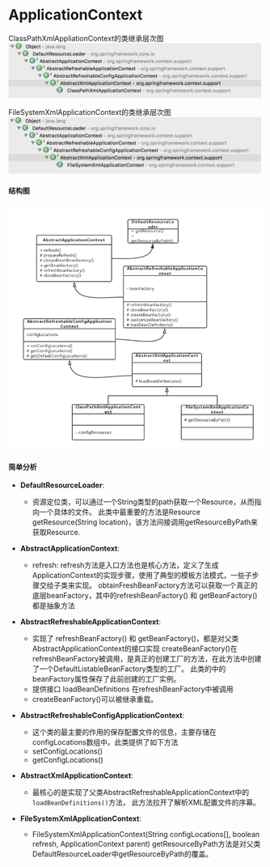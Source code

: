 # ApplicationContext


ClassPathXmlAppliationContext的类继承层次图  
<img src="https://github.com/jaiminpan/misc-image/blob/master/memo/ClassPathXmlAppliationContext.png" width="500">

FileSystemXmlApplicationContext的类继承层次图  
<img src="https://github.com/jaiminpan/misc-image/blob/master/memo/FileSystemXmlAppliationContext.png" width="500">


#### 结构图
<img src="https://github.com/jaiminpan/misc-image/blob/master/memo/Class%20Diagram.png" width="600">

#### 简单分析
* __DefaultResourceLoader__: 
  * 资源定位类，可以通过一个String类型的path获取一个Resource，从而指向一个具体的文件。
此类中最重要的方法是Resource getResource(String location)，该方法间接调用getResourceByPath来获取Resource.

* __AbstractApplicationContext__: 
  * refresh: refresh方法是入口方法也是核心方法，定义了生成ApplicationContext的实现步骤，使用了典型的模板方法模式，一些子步骤交给子类来实现。
obtainFreshBeanFactory方法可以获取一个真正的底层beanFactory，其中的refreshBeanFactory() 和 getBeanFactory()都是抽象方法

* __AbstractRefreshableApplicationContext__: 
  * 实现了 refreshBeanFactory() 和 getBeanFactory()，都是对父类AbstractApplicationContext的接口实现
createBeanFactory()在refreshBeanFactory被调用，是真正的创建工厂的方法，在此方法中创建了一个DefaultListableBeanFactory类型的工厂。
此类的中的beanFactory属性保存了此前创建的工厂实例。
  * 提供接口 loadBeanDefinitions 在refreshBeanFactory中被调用
  * createBeanFactory()可以被继承重载。

* __AbstractRefreshableConfigApplicationContext__:
  * 这个类的最主要的作用的保存配置文件的信息，主要存储在configLocations数组中。此类提供了如下方法
  * setConfigLocations()
  * getConfigLocations()

* __AbstractXmlApplicationContext__: 
  * 最核心的是实现了父类AbstractRefreshableApplicationContext中的`loadBeanDefinitions()`方法，
此方法拉开了解析XML配置文件的序幕。

* __FileSystemXmlApplicationContext__: 
  *  FileSystemXmlApplicationContext(String configLocations[], boolean refresh, ApplicationContext parent)
getResourceByPath方法是对父类DefaultResourceLoader中getResourceByPath的覆盖。
